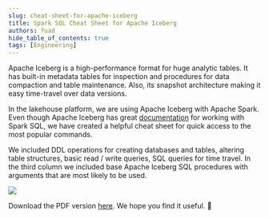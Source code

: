 ```yaml
---
slug: cheat-sheet-for-apache-iceberg
title: Spark SQL Cheat Sheet for Apache Iceberg
authors: fuad
hide_table_of_contents: true
tags: [Engineering]
---
```


<head>
  <title>Database Connection Options</title>
  <meta name="robots" content="noindex, nofollow" />
  <meta name="googlebot" content="noindex"/>
</head>

Apache Iceberg is a high-performance format for huge analytic tables. It has built-in metadata tables for inspection and procedures for data compaction and table maintenance. Also, its snapshot architecture making it easy time-travel over data versions.

<!-- truncate -->

In the lakehouse platform, we are using Apache Iceberg with Apache Spark. Even though Apache Iceberg has great [documentation](https://iceberg.apache.org/docs/latest/getting-started) for working with Spark SQL, we have created a helpful cheat sheet for quick access to the most popular commands.

We included DDL operations for creating databases and tables, altering table structures, basic read / write queries, SQL queries for time travel. In the third column we included base Apache Iceberg SQL procedures with arguments that are most likely to be used.

![](/blog/2022-08-25-cheat-sheet/iceberg-cheat-sheet.jpeg)

Download the PDF version [here](/blog/2022-08-25-cheat-sheet/iceberg-cheat-sheet.pdf). We hope you find it useful. 🤗